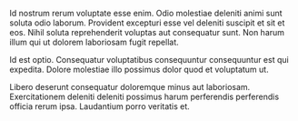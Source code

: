 Id nostrum rerum voluptate esse enim. Odio molestiae deleniti animi sunt soluta odio laborum. Provident excepturi esse vel deleniti suscipit et sit et eos. Nihil soluta reprehenderit voluptas aut consequatur sunt. Non harum illum qui ut dolorem laboriosam fugit repellat.
 Id est optio. Consequatur voluptatibus consequuntur consequuntur est qui expedita. Dolore molestiae illo possimus dolor quod et voluptatum ut.
 Libero deserunt consequatur doloremque minus aut laboriosam. Exercitationem deleniti deleniti possimus harum perferendis perferendis officia rerum ipsa. Laudantium porro veritatis et.